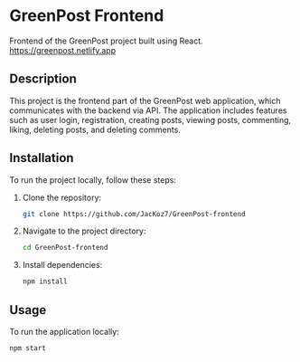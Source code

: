 # GreenPost Frontend

Frontend of the GreenPost project built using React.
https://greenpost.netlify.app

## Description

This project is the frontend part of the GreenPost web application, which communicates with the backend via API. The application includes features such as user login, registration, creating posts, viewing posts, commenting, liking, deleting posts, and deleting comments.

## Installation

To run the project locally, follow these steps:

1. Clone the repository:
    ```bash
    git clone https://github.com/JacKoz7/GreenPost-frontend
    ```
2. Navigate to the project directory:
    ```bash
    cd GreenPost-frontend
    ```
3. Install dependencies:
    ```bash
    npm install
    ```

## Usage

To run the application locally:
```bash
npm start